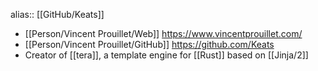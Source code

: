 alias:: [[GitHub/Keats]]

- [[Person/Vincent Prouillet/Web]] https://www.vincentprouillet.com/
- [[Person/Vincent Prouillet/GitHub]] https://github.com/Keats
- Creator of [[tera]], a template engine for [[Rust]] based on [[Jinja/2]]